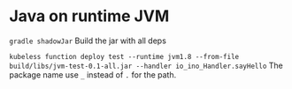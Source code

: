 # Java on runtime JVM

`gradle shadowJar` Build the jar with all deps

`kubeless function deploy test --runtime jvm1.8 --from-file build/libs/jvm-test-0.1-all.jar --handler io_ino_Handler.sayHello` The package name use `_` instead of `.` for the path.
